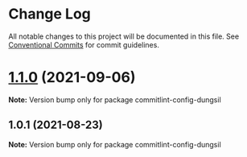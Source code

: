 # Change Log

All notable changes to this project will be documented in this file.
See [Conventional Commits](https://conventionalcommits.org) for commit guidelines.

# [1.1.0](https://github.com/dungsil/config/compare/v1.0.3...v1.1.0) (2021-09-06)

**Note:** Version bump only for package commitlint-config-dungsil






## 1.0.1 (2021-08-23)

**Note:** Version bump only for package commitlint-config-dungsil
